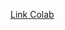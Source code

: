 [Link Colab](https://colab.research.google.com/drive/1GLlEQ04ULiJP03Pbo7jCFcIvR9kDuz-4?usp=sharing)
